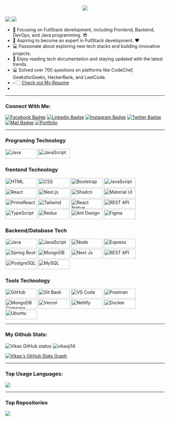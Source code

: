 <h1 align="center">
  <a href="https://vikasji.netlify.app/">
    <img src="https://readme-typing-svg.herokuapp.com/?lines=Hello,+There!+👋;I'am+Vikas+Kumar..;Nice+to+meet+you!&center=true&size=30">
  </a>
  
</h1>

![](https://komarev.com/ghpvc/?username=vikasji14&color=brightgreen)
     <img src="https://visitor-badge.laobi.icu/badge?page_id=vikasji14.vikasji14" />


- 🔭 Focusing on FullStack development, including Frontend, Backend, DevOps, and Java programming. 😎
- 🌱 Aspiring to become an expert in FullStack development. ❤️
- 💻 Passionate about exploring new tech stacks and building innovative projects.
- 📰 Enjoy reading tech documentation and staying updated with the latest trends.
- 💻 Solved over 700 questions on platforms like CodeChef, GeeksforGeeks, HackerRank, and LeetCode.
- 👉🏻 [Check out My Resume](https://drive.google.com/file/d/13BvVdOpDJJxBvxYtM8FqdcQ49YG63HYB/view?usp=sharing)
- 


---

### Connect With Me:

[![Facebook Badge](https://img.shields.io/badge/Facebook-1877F2?style=for-the-badge&logo=facebook&logoColor=white)](https://facebook.com)
[![Linkedin Badge](https://img.shields.io/badge/LinkedIn-0077B5?style=for-the-badge&logo=linkedin&logoColor=white)](https://www.linkedin.com/in/vikasji14/)
[![Instagram Badge](https://img.shields.io/badge/Instagram-E4405F?style=for-the-badge&logo=instagram&logoColor=white)](https://instagram.com/vikasvikas.it)
[![Twitter Badge](https://img.shields.io/badge/Twitter-1DA1F2?style=for-the-badge&logo=twitter&logoColor=white)](https://twitter.com/)
[![Mail Badge](https://img.shields.io/badge/Gmail-D14836?style=for-the-badge&logo=gmail&logoColor=white)](mailto:vikasdbg453@gmail.com)
[![Portfolio](https://img.shields.io/badge/Portfolio-000000?style=for-the-badge&logo=internet-explorer&logoColor=white)](https://vikasji.netlify.app/)



---

### Programing Technology
<p>
  <img src="https://img.shields.io/badge/Java-007396?style=flat-square&logo=java&logoColor=white" alt="Java" width="100" height="30">
  <img src="https://img.shields.io/badge/JavaScript-F7DF1E?style=flat-square&logo=javascript&logoColor=black" alt="JavaScript" width="100" height="30">
</p>


### frentend Technology

  <p>
  <img src="https://img.shields.io/badge/HTML5-E34F26?style=flat-square&logo=html5&logoColor=white" alt="HTML" width="100" height="30">
  <img src="https://img.shields.io/badge/CSS3-1572B6?style=flat-square&logo=css3&logoColor=white" alt="CSS" width="100" height="30">
  <img src="https://img.shields.io/badge/Bootstrap-563D7C?style=flat-square&logo=bootstrap&logoColor=white" alt="Bootstrap" width="100" height="30">
  <img src="https://img.shields.io/badge/JavaScript-F7DF1E?style=flat-square&logo=javascript&logoColor=black" alt="JavaScript" width="100" height="30">
  <img src="https://img.shields.io/badge/React.js-0081CB?style=flat-square&logo=react&logoColor=61DAFB" alt="React" width="100" height="30">
  <img src="https://img.shields.io/badge/Next.js-f7f7f7?style=flat-square&logo=Next.js&logoColor=000000" alt="Next.js" width="100" height="30">
  <img src="https://img.shields.io/badge/Shadcn-000000?style=flat-square&logo=shadcn&logoColor=white" alt="Shadcn" width="100" height="30">
  <img src="https://img.shields.io/badge/MaterialUI-0081CB?style=flat-square&logo=material-ui&logoColor=white" alt="Material UI" width="100" height="30">
  <img src="https://img.shields.io/badge/PrimeReact-0081CB?style=flat-square&logo=prime-react&logoColor=white" alt="PrimeReact" width="100" height="30">
  <img src="https://img.shields.io/badge/TailwindCSS-38B2AC?style=flat-square&logo=tailwind-css&logoColor=white" alt="Tailwind" width="100" height="30">
  <img src="https://img.shields.io/badge/React%20Native-61DAFB?style=flat-square&logo=react&logoColor=black" alt="React Native" width="100" height="30">
  <img src="https://img.shields.io/badge/REST%20API-FF6C37?style=flat-square&logo=postman&logoColor=white" alt="REST API" width="100" height="30">
     <img src="https://img.shields.io/badge/TypeScript-007ACC?style=flat-square&logo=typescript&logoColor=white" alt="TypeScript" width="100" height="30">
  <img src="https://img.shields.io/badge/Redux-764ABC?style=flat-square&logo=redux&logoColor=white" alt="Redux" width="100" height="30">
  <img src="https://img.shields.io/badge/Ant%20Design-0170FE?style=flat-square&logo=ant-design&logoColor=white" alt="Ant Design" width="100" height="30">
  <img src="https://img.shields.io/badge/Figma-F24E1E?style=flat-square&logo=figma&logoColor=white" alt="Figma" width="100" height="30">
</p>

### Backend/Database Tech
<p>
  <img src="https://img.shields.io/badge/Java-007396?style=flat-square&logo=java&logoColor=white" alt="Java" width="100" height="30">
  <img src="https://img.shields.io/badge/JavaScript-F7DF1E?style=flat-square&logo=javascript&logoColor=black" alt="JavaScript" width="100" height="30">
  <img src="https://img.shields.io/badge/Node.js-43853D?style=flat-square&logo=node.js&logoColor=white" alt="Node" width="100" height="30">
  <img src="https://img.shields.io/badge/Express-000000?style=flat-square&logo=express&logoColor=white" alt="Express" width="100" height="30">
  <img src="https://img.shields.io/badge/Spring_Boot-6DB33F?style=flat-square&logo=spring-boot&logoColor=white" alt="Spring Boot" width="100" height="30">
  <img src="https://img.shields.io/badge/MongoDB-47A248?style=flat-square&logo=mongodb&logoColor=white" alt="MongoDB" width="100" height="30">
  <img src="https://img.shields.io/badge/Next.js-000000?style=flat-square&logo=next.js&logoColor=white" alt="Next Js" width="100" height="30">
  <img src="https://img.shields.io/badge/REST_API-FF6C37?style=flat-square&logo=postman&logoColor=white" alt="REST API" width="100" height="30">
   <img src="https://img.shields.io/badge/PostgreSQL-316192?style=flat-square&logo=postgresql&logoColor=white" alt="PostgreSQL" width="100" height="30">
  <img src="https://img.shields.io/badge/MySQL-4479A1?style=flat-square&logo=mysql&logoColor=white" alt="MySQL" width="100" height="30">
</p>



### Tools Technology
<p>
  <img src="https://img.shields.io/badge/GitHub-181717?style=flat-square&logo=github&logoColor=white" alt="GitHub" width="100" height="30">
  <img src="https://img.shields.io/badge/Git%20Bash-4F4F4F?style=flat-square&logo=git&logoColor=F05032" alt="Git Bash" width="100" height="30">
  <img src="https://img.shields.io/badge/VS%20Code-007ACC?style=flat-square&logo=visual-studio-code&logoColor=white" alt="VS Code" width="100" height="30">
  <img src="https://img.shields.io/badge/Postman-FF6C37?style=flat-square&logo=postman&logoColor=white" alt="Postman" width="100" height="30">
  <img src="https://img.shields.io/badge/MongoDB%20Compass-47A248?style=flat-square&logo=mongodb&logoColor=white" alt="MongoDB Compass" width="100" height="30">
  <img src="https://img.shields.io/badge/Vercel-000000?style=flat-square&logo=vercel&logoColor=white" alt="Vercel" width="100" height="30">
  <img src="https://img.shields.io/badge/Netlify-00C7B7?style=flat-square&logo=netlify&logoColor=white" alt="Netlify" width="100" height="30">
   <img src="https://img.shields.io/badge/Docker-2496ED?style=flat-square&logo=docker&logoColor=white" alt="Docker" width="100" height="30">
  <img src="https://img.shields.io/badge/Ubuntu-E95420?style=flat-square&logo=ubuntu&logoColor=white" alt="Ubuntu" width="100" height="30">
</p>



---

### My Github Stats:

<p>
  <img align="center" src="https://github-readme-stats.vercel.app/api?username=vikasji14&show_icons=true&include_all_commits=true&theme=algolia&hide_border=true" alt="Vikas GitHub status" />
  <img align="center" src="https://github-readme-streak-stats.herokuapp.com/?user=vikasji14&theme=algolia" alt="vikasji14" />
</p>


<a align="center" href="https://github.com/vikasji14/gihubinfovikas">
  <img align="center" src="https://github-profile-summary-cards.vercel.app/api/cards/profile-details?username=vikasji14&theme=radical&hide_border=true)](https://github.com/vikasji14" alt="Vikas's GitHub Stats Graph"/>
</a>

---

### Top Usage Languages:

<a align="center" href="https://github.com/vikasji14/vikasji14">
  <img align="center" src="https://github-readme-stats.vercel.app/api/top-langs/?username=vikasji14&hide=less&title_color=d13979&text_color=c9cacc&icon_color=2bbc8a&bg_color=1d1f21&langs_count=20" />
</a>

---




### Top Repositories


<a href="https://github.com/vikasji14/">
  <img align="center" src="https://github-readme-stats.vercel.app/api/pin/?username=vikasji14&repo=developer-portfolio&theme=algolia" />
</a>




